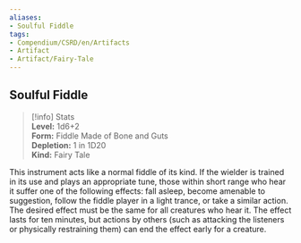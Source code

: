 ```yaml
---
aliases:
- Soulful Fiddle
tags:
- Compendium/CSRD/en/Artifacts
- Artifact
- Artifact/Fairy-Tale
---
```


  
## Soulful Fiddle  
>[!info] Stats  
> **Level:** 1d6+2  
> **Form:** Fiddle Made of Bone and Guts  
> **Depletion:** 1 in 1D20  
> **Kind:** Fairy Tale
  
This instrument acts like a normal fiddle of its kind. If the wielder is trained in its use and plays an appropriate tune, those within short range who hear it suffer one of the following effects: fall asleep, become amenable to suggestion, follow the fiddle player in a light trance, or take a similar action. The desired effect must be the same for all creatures who hear it. The effect lasts for ten minutes, but actions by others (such as attacking the listeners or physically restraining them) can end the effect early for a creature.